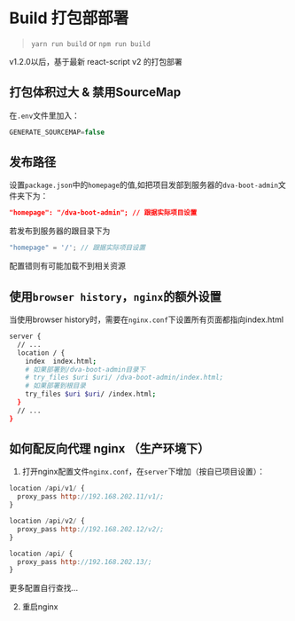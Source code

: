 # Build 打包部部署

> `yarn run build` or `npm run build`

v1.2.0以后，基于最新 react-script v2 的打包部署

## 打包体积过大 & 禁用SourceMap

在`.env`文件里加入：
```js
GENERATE_SOURCEMAP=false
```

## 发布路径

设置`package.json`中的`homepage`的值,如把项目发部到服务器的`dva-boot-admin`文件夹下为：
```json
"homepage": "/dva-boot-admin"; // 跟据实际项目设置
```
若发布到服务器的跟目录下为
```js
"homepage" = '/'; // 跟据实际项目设置
```
配置错则有可能加载不到相关资源

## 使用`browser history`，`nginx`的额外设置

当使用browser history时，需要在`nginx.conf`下设置所有页面都指向index.html
```bash
server {
  // ...
  location / {
    index  index.html;
    # 如果部署到/dva-boot-admin目录下
    # try_files $uri $uri/ /dva-boot-admin/index.html;
    # 如果部署到根目录
    try_files $uri $uri/ /index.html;
  }
  // ...
}
```

## 如何配反向代理 nginx （生产环境下）

1. 打开nginx配置文件`nginx.conf`，在`server`下增加（按自已项目设置）：
```js
location /api/v1/ {
  proxy_pass http://192.168.202.11/v1/;
}

location /api/v2/ {
  proxy_pass http://192.168.202.12/v2/;
}

location /api/ {
  proxy_pass http://192.168.202.13/;
}
```
更多配置自行查找...

2. 重启nginx